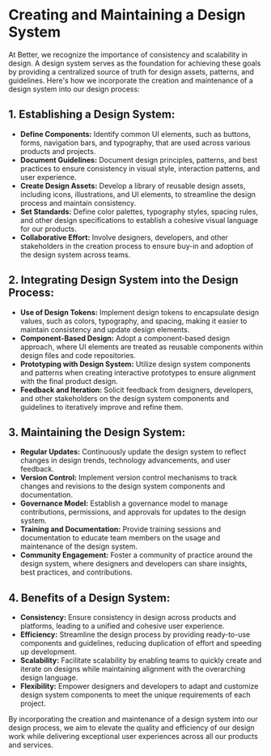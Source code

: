 # Creating and Maintaining a Design System

At Better, we recognize the importance of consistency and scalability in design. A design system serves as the foundation for achieving these goals by providing a centralized source of truth for design assets, patterns, and guidelines. Here's how we incorporate the creation and maintenance of a design system into our design process:

## 1. Establishing a Design System:

- **Define Components:** Identify common UI elements, such as buttons, forms, navigation bars, and typography, that are used across various products and projects.
- **Document Guidelines:** Document design principles, patterns, and best practices to ensure consistency in visual style, interaction patterns, and user experience.
- **Create Design Assets:** Develop a library of reusable design assets, including icons, illustrations, and UI elements, to streamline the design process and maintain consistency.
- **Set Standards:** Define color palettes, typography styles, spacing rules, and other design specifications to establish a cohesive visual language for our products.
- **Collaborative Effort:** Involve designers, developers, and other stakeholders in the creation process to ensure buy-in and adoption of the design system across teams.

## 2. Integrating Design System into the Design Process:

- **Use of Design Tokens:** Implement design tokens to encapsulate design values, such as colors, typography, and spacing, making it easier to maintain consistency and update design elements.
- **Component-Based Design:** Adopt a component-based design approach, where UI elements are treated as reusable components within design files and code repositories.
- **Prototyping with Design System:** Utilize design system components and patterns when creating interactive prototypes to ensure alignment with the final product design.
- **Feedback and Iteration:** Solicit feedback from designers, developers, and other stakeholders on the design system components and guidelines to iteratively improve and refine them.

## 3. Maintaining the Design System:

- **Regular Updates:** Continuously update the design system to reflect changes in design trends, technology advancements, and user feedback.
- **Version Control:** Implement version control mechanisms to track changes and revisions to the design system components and documentation.
- **Governance Model:** Establish a governance model to manage contributions, permissions, and approvals for updates to the design system.
- **Training and Documentation:** Provide training sessions and documentation to educate team members on the usage and maintenance of the design system.
- **Community Engagement:** Foster a community of practice around the design system, where designers and developers can share insights, best practices, and contributions.

## 4. Benefits of a Design System:

- **Consistency:** Ensure consistency in design across products and platforms, leading to a unified and cohesive user experience.
- **Efficiency:** Streamline the design process by providing ready-to-use components and guidelines, reducing duplication of effort and speeding up development.
- **Scalability:** Facilitate scalability by enabling teams to quickly create and iterate on designs while maintaining alignment with the overarching design language.
- **Flexibility:** Empower designers and developers to adapt and customize design system components to meet the unique requirements of each project.

By incorporating the creation and maintenance of a design system into our design process, we aim to elevate the quality and efficiency of our design work while delivering exceptional user experiences across all our products and services.
